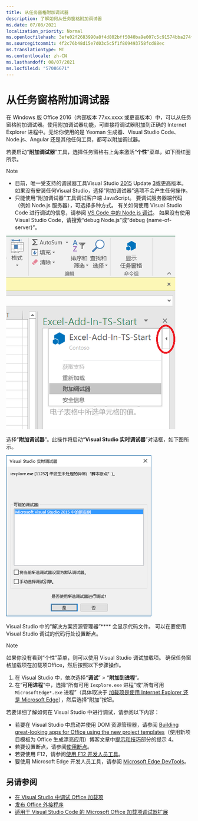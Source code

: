 ```yaml
---
title: 从任务窗格附加调试器
description: 了解如何从任务窗格附加调试器
ms.date: 07/08/2021
localization_priority: Normal
ms.openlocfilehash: 3efe02f2683990a8f4d802bff5040ba9e007c5c91574bba274f4c26b9a5b8683
ms.sourcegitcommit: 4f2c76b48d15e7d03c5c5f1f809493758fcd88ec
ms.translationtype: MT
ms.contentlocale: zh-CN
ms.lasthandoff: 08/07/2021
ms.locfileid: "57086671"
---
```

# <a name="attach-a-debugger-from-the-task-pane"></a>从任务窗格附加调试器

在 Windows 版 Office 2016（内部版本 77xx.xxxx 或更高版本）中，可以从任务窗格附加调试器。使用附加调试器功能，可直接将调试器附加到正确的 Internet Explorer 进程中。无论你使用的是 Yeoman 生成器、Visual Studio Code、Node.js、Angular 还是其他任何工具，都可以附加调试器。

若要启动“**附加调试器**”工具，选择任务窗格右上角来激活“**个性**”菜单，如下图红圈所示。

> [!NOTE]
> - 目前，唯一受支持的调试器工具Visual Studio [2015](https://www.visualstudio.com/downloads/) Update [3](/previous-versions/mt752379(v=vs.140))或更高版本。 如果没有安装任何Visual Studio，选择"附加调试器"选项不会产生任何操作。
> - 只能使用“附加调试器”工具调试客户端 JavaScript。 要调试服务器端代码（例如 Node.js 服务器），可选择多种方式。 有关如何使用 Visual Studio Code 进行调试的信息，请参阅 [VS Code 中的 Node.js 调试](https://code.visualstudio.com/docs/nodejs/nodejs-debugging)。 如果没有使用 Visual Studio Code，请搜索“debug Node.js”或“debug {name-of-server}”。

!["附加调试器"菜单的屏幕截图。](../images/attach-debugger.png)

选择“**附加调试器**”。此操作将启动“**Visual Studio 实时调试器**”对话框，如下图所示。

!["JIT Visual Studio"对话框的屏幕截图。](../images/visual-studio-debugger.png)

Visual Studio 中的“解决方案资源管理器”**** 会显示代码文件。   可以在要使用 Visual Studio 调试的代码行处设置断点。

> [!NOTE]
> 如果你没有看到“个性”菜单，则可以使用 Visual Studio 调试加载项。 确保任务窗格加载项在加载项Office，然后按照以下步骤操作。
>
> 1. 在 Visual Studio 中，依次选择“**调试**” > “**附加到进程**”。
> 2. 在“**可用进程**”中，选择“所有可用 `Iexplore.exe` 进程”或“所有可用 `MicrosoftEdge*.exe` 进程”（具体取决于 [加载项是使用 Internet Explorer 还是 Microsoft Edge](../concepts/browsers-used-by-office-web-add-ins.md)），然后选择“附加”按钮。

若要详细了解如何在 Visual Studio 中进行调试，请参阅以下内容：

- 若要在 Visual Studio 中启动并使用 DOM 资源管理器，请参阅 [Building great-looking apps for Office using the new project templates](/archive/blogs/officeapps/building-great-looking-apps-for-office-using-the-new-project-templates)（使用新项目模板为 Office 生成漂亮应用）博客文章中[提示和技巧](/archive/blogs/officeapps/building-great-looking-apps-for-office-using-the-new-project-templates#tips_tricks)部分的提示 4。
- 若要设置断点，请参阅[使用断点](/visualstudio/debugger/using-breakpoints?view=vs-2015&preserve-view=true)。
- 若要使用 F12，请参阅[使用 F12 开发人员工具](/previous-versions/windows/internet-explorer/ie-developer/samples/bg182326(v=vs.85))。
- 要使用 Microsoft Edge 开发人员工具，请参阅 [Microsoft Edge DevTools](https://www.microsoft.com/p/microsoft-edge-devtools-preview/9mzbfrmz0mnj?activetab=pivot%3Aoverviewtab)。

## <a name="see-also"></a>另请参阅

- [在 Visual Studio 中调试 Office 加载项](../develop/debug-office-add-ins-in-visual-studio.md)
- [发布 Office 外接程序](../publish/publish.md)
- [适用于 Visual Studio Code 的 Microsoft Office 加载项调试器扩展](debug-with-vs-extension.md)
